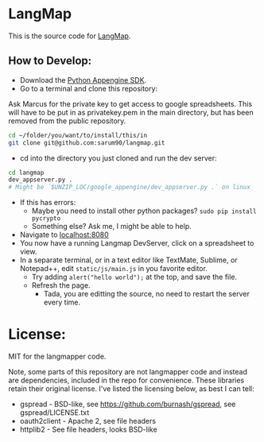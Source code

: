 # LangMap

This is the source code for [LangMap](http://mewert-langmap.appspot.com/).

## How to Develop:

- Download the [Python Appengine SDK](https://cloud.google.com/appengine/downloads#Google_App_Engine_SDK_for_Python).
- Go to a terminal and clone this repository:

Ask Marcus for the private key to get access to google spreadsheets. This will
have to be put in as privatekey.pem in the main directory, but has been removed
from the public repository.

```bash
cd ~/folder/you/want/to/install/this/in
git clone git@github.com:sarum90/langmap.git
```

- cd into the directory you just cloned and run the dev server:

```bash
cd langmap
dev_appserver.py .
# Might be `$UNZIP_LOC/google_appengine/dev_appserver.py .` on linux
```

- If this has errors:
  - Maybe you need to install other python packages? `sudo pip install pycrypto`
  - Something else? Ask me, I might be able to help.
- Navigate to [localhost:8080](http://localhost:8080)
- You now have a running Langmap DevServer, click on a spreadsheet to view.
- In a separate terminal, or in a text editor like TextMate, Sublime, or
  Notepad++, edit `static/js/main.js` in you favorite editor.
  - Try adding `alert("hello world");` at the top, and save the file.
  - Refresh the page.
    - Tada, you are editting the source, no need to restart the server every
      time.

# License:

MIT for the langmapper code.

Note, some parts of this repository are not langmapper code and instead are
dependencies, included in the repo for convenience. These libraries retain
their original license. I've listed the licensing below, as best I can tell:

- gspread - BSD-like, see https://github.com/burnash/gspread, see gspread/LICENSE.txt
- oauth2client - Apache 2, see file headers
- httplib2 - See file headers, looks BSD-like
